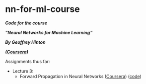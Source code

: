 # nn-for-ml-course

**_Code for the course_**

**_"Neural Networks for Machine Learning"_**

**_By Geoffrey Hinton_**

**_([Coursera](https://www.coursera.org/learn/neural-networks))_**

Assignments thus far:

* Lecture 3:
    * Forward Propagation in Neural Networks ([Coursera](https://www.coursera.org/learn/neural-networks/supplement/ZVX93/forward-propagation-in-neural-networks)) ([code](lecture-3/forward-propagation.m))

